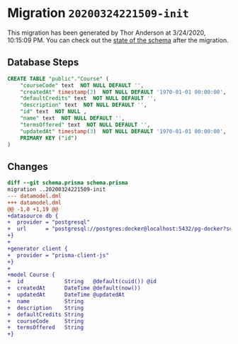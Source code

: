 # Migration `20200324221509-init`

This migration has been generated by Thor Anderson at 3/24/2020, 10:15:09 PM.
You can check out the [state of the schema](./schema.prisma) after the migration.

## Database Steps

```sql
CREATE TABLE "public"."Course" (
    "courseCode" text  NOT NULL DEFAULT '',
    "createdAt" timestamp(3)  NOT NULL DEFAULT '1970-01-01 00:00:00',
    "defaultCredits" text  NOT NULL DEFAULT '',
    "description" text  NOT NULL DEFAULT '',
    "id" text  NOT NULL ,
    "name" text  NOT NULL DEFAULT '',
    "termsOffered" text  NOT NULL DEFAULT '',
    "updatedAt" timestamp(3)  NOT NULL DEFAULT '1970-01-01 00:00:00',
    PRIMARY KEY ("id")
) 
```

## Changes

```diff
diff --git schema.prisma schema.prisma
migration ..20200324221509-init
--- datamodel.dml
+++ datamodel.dml
@@ -1,0 +1,19 @@
+datasource db {
+  provider = "postgresql"
+  url      = "postgresql://postgres:docker@localhost:5432/pg-docker?schema=public"
+}
+
+generator client {
+  provider = "prisma-client-js"
+}
+
+model Course {
+  id             String   @default(cuid()) @id
+  createdAt      DateTime @default(now())
+  updatedAt      DateTime @updatedAt
+  name           String
+  description    String
+  defaultCredits String
+  courseCode     String
+  termsOffered   String
+}
```


